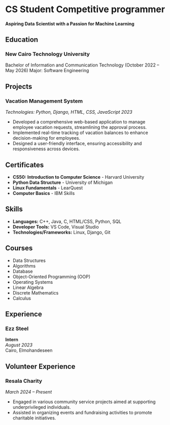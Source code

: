 # CS Student Competitive programmer
#### Aspiring Data Scientist with a Passion for Machine Learning

## Education

### New Cairo Technology University  
Bachelor of Information and Communication Technology (October 2022 – May 2026)
Major: Software Engineering


## Projects

### Vacation Management System  
*Technologies: Python, Django, HTML, CSS, JavaScript*  *2023*  
- Developed a comprehensive web-based application to manage employee vacation requests, streamlining the approval process.
- Implemented real-time tracking of vacation balances to enhance decision-making for employees.
- Designed a user-friendly interface, ensuring accessibility and responsiveness across devices.

## Certificates

- **CS50: Introduction to Computer Science** - Harvard University
- **Python Data Structure** - University of Michigan
- **Linux Fundamentals** - LearQuest
- **Computer Basics** - IBM Skills

## Skills

- **Languages:** C++, Java, C, HTML/CSS, Python, SQL
- **Developer Tools:** VS Code, Visual Studio
- **Technologies/Frameworks:** Linux, Django, Git

## Courses

- Data Structures
- Algorithms
- Database
- Object-Oriented Programming (OOP)
- Operating Systems
- Linear Algebra
- Discrete Mathematics
- Calculus

## Experience

### Ezz Steel  
**Intern**  
*August 2023*  
Cairo, Elmohandeseen

## Volunteer Experience

### Resala Charity
*March 2024 – Present*
- Engaged in various community service projects aimed at supporting underprivileged individuals.
- Assisted in organizing events and fundraising activities to promote charitable initiatives.
